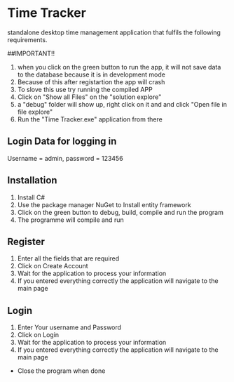 # Time Tracker

standalone desktop time management application that fulfils the following requirements.

##IMPORTANT!!
1. when you click on the green button to run the app, it will not save data to the database because it is in development mode 
2. Because of this after registartion the app will crash 
3. To slove this use try running the compiled APP
4. Click on "Show all Files" on the "solution explore"
5. a "debug" folder will show up, right click on it and and click "Open file in file explore"
6. Run the "Time Tracker.exe" application from there 

## Login Data for logging in
Username = admin, password = 123456


## Installation

1. Install C# 
2. Use the package manager NuGet to Install entity framework
3. Click on the green button to debug, build, compile and run the program
4. The programme will compile and run

## Register
1. Enter all the fields that are required
2. Click on Create Account 
3. Wait for the application to process your information
4. If you entered everything correctly the application will navigate to the main page

## Login
1. Enter Your username and Password
2. Click on Login 
3. Wait for the application to process your information
4. If you entered everything correctly the application will navigate to the main page

* Close the program when done
